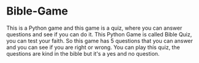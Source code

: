 # Bible-Game
This is a Python game and this game is a quiz, where you can answer questions and see if you can do it. 
This Python Game is called Bible Quiz, you can test your faith. So this game has 5 questions that you can answer and you can see if you are right or wrong.
You can play this quiz, the questions are kind in the bible but it's a yes and no question.  
